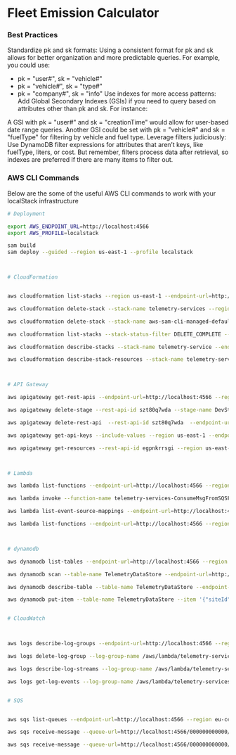 # Fleet Emission Calculator

### Best Practices

Standardize pk and sk formats: Using a consistent format for pk and sk allows for better organization and more predictable queries. For example, you could use:

- pk = "user#<userId>", sk = "vehicle#<vehicleId>"
- pk = "vehicle#<vehicleId>", sk = "type#<vehicleType>"
- pk = "company#<companyId>", sk = "info"
  Use indexes for more access patterns: Add Global Secondary Indexes (GSIs) if you need to query based on attributes other than pk and sk. For instance:

A GSI with pk = "user#<userId>" and sk = "creationTime" would allow for user-based date range queries.
Another GSI could be set with pk = "vehicle#<vehicleId>" and sk = "fuelType" for filtering by vehicle and fuel type.
Leverage filters judiciously: Use DynamoDB filter expressions for attributes that aren’t keys, like fuelType, liters, or cost. But remember, filters process data after retrieval, so indexes are preferred if there are many items to filter out.

### AWS CLI Commands

Below are the some of the useful AWS CLI commands to work with your localStack infrastructure

```bash
# Deployment

export AWS_ENDPOINT_URL=http://localhost:4566
export AWS_PROFILE=localstack

sam build
sam deploy --guided --region us-east-1 --profile localstack



# CloudFormation


aws cloudformation list-stacks --region us-east-1 --endpoint-url=http://localhost:4566

aws cloudformation delete-stack --stack-name telemetry-services --region us-east-1 --endpoint-url=http://localhost:4566

aws cloudformation delete-stack --stack-name aws-sam-cli-managed-default --region us-east-1 --endpoint-url=http://localhost:4566

aws cloudformation list-stacks --stack-status-filter DELETE_COMPLETE --region us-east-1 --endpoint-url=http://localhost:4566

aws cloudformation describe-stacks --stack-name telemetry-service --endpoint-url=http://localhost:4566  --region us-east-1

aws cloudformation describe-stack-resources --stack-name telemetry-services --endpoint-url=http://localhost:4566 --region us-east-1



# API Gateway

aws apigateway get-rest-apis --endpoint-url=http://localhost:4566 --region us-east-1

aws apigateway delete-stage --rest-api-id szt80q7wda --stage-name DevStage --endpoint-url=http://localhost:4566 --region us-east-1

aws apigateway delete-rest-api  --rest-api-id szt80q7wda  --endpoint-url=http://localhost:4566 --region us-east-1

aws apigateway get-api-keys --include-values --region us-east-1 --endpoint-url=http://localhost:4566

aws apigateway get-resources --rest-api-id egpnkrrsgi --region us-east-1 --endpoint-url=http://localhost:4566



# Lambda

aws lambda list-functions --endpoint-url=http://localhost:4566 --region us-east-1

aws lambda invoke --function-name telemetry-services-ConsumeMsgFromSQSFunctio-cd77284c output.txt --profile localstack --endpoint-url=http://localhost:4566

aws lambda list-event-source-mappings --endpoint-url=http://localhost:4566 --region us-east-1

aws lambda list-functions --endpoint-url=http://localhost:4566 --region us-east-1



# dynamodb

aws dynamodb list-tables --endpoint-url=http://localhost:4566 --region us-east-1

aws dynamodb scan --table-name TelemetryDataStore --endpoint-url=http://localhost:4566 --region us-east-1

aws dynamodb describe-table --table-name TelemetryDataStore --endpoint-url=http://localhost:4566 --region us-east-1

aws dynamodb put-item --table-name TelemetryDataStore --item '{"siteId": {"S": "site123"},"deviceId": {"S": "qwert123"},"creationTime": {"N": "1729102441"} }' --endpoint-url=http://localhost:4566 --region us-east-1


# CloudWatch



aws logs describe-log-groups --endpoint-url=http://localhost:4566 --region us-east-1

aws logs delete-log-group --log-group-name /aws/lambda/telemetry-services-ConsumeMsgFromSQSFunctio-53d2678c --endpoint-url=http://localhost:4566 --region us-east-1

aws logs describe-log-streams --log-group-name /aws/lambda/telemetry-services-ConsumeMsgFromSQSFunctio-53d2678c --endpoint-url=http://localhost:4566 --region us-east-1

aws logs get-log-events --log-group-name /aws/lambda/telemetry-services-ConsumeMsgFromSQSFunctio-53d2678c  --log-stream-name '2024/10/13/[$LATEST]e517368f626dee6019727353f78d6e0c' --endpoint-url=http://localhost:4566 --region us-east-1


# SQS


aws sqs list-queues --endpoint-url=http://localhost:4566 --region eu-central-1

aws sqs receive-message --queue-url=http://localhost:4566/000000000000/MyQueue --endpoint-url=http://localhost:4566  --region us-east-1

aws sqs receive-message --queue-url=http://localhost:4566/000000000000/TelemetryQueue --endpoint-url=http://localhost:4566  --region us-east-1

```
